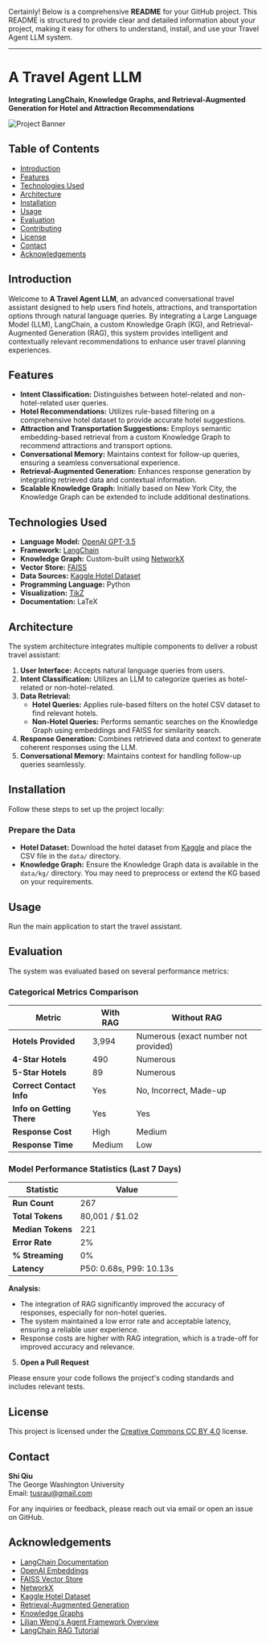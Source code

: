 Certainly! Below is a comprehensive **README** for your GitHub project. This README is structured to provide clear and detailed information about your project, making it easy for others to understand, install, and use your Travel Agent LLM system.

---

# A Travel Agent LLM

**Integrating LangChain, Knowledge Graphs, and Retrieval-Augmented Generation for Hotel and Attraction Recommendations**

![Project Banner](https://your-image-link.com/banner.png) <!-- Replace with an actual image link if available -->

## Table of Contents

- [Introduction](#introduction)
- [Features](#features)
- [Technologies Used](#technologies-used)
- [Architecture](#architecture)
- [Installation](#installation)
- [Usage](#usage)
- [Evaluation](#evaluation)
- [Contributing](#contributing)
- [License](#license)
- [Contact](#contact)
- [Acknowledgements](#acknowledgements)

## Introduction

Welcome to **A Travel Agent LLM**, an advanced conversational travel assistant designed to help users find hotels, attractions, and transportation options through natural language queries. By integrating a Large Language Model (LLM), LangChain, a custom Knowledge Graph (KG), and Retrieval-Augmented Generation (RAG), this system provides intelligent and contextually relevant recommendations to enhance user travel planning experiences.

## Features

- **Intent Classification:** Distinguishes between hotel-related and non-hotel-related user queries.
- **Hotel Recommendations:** Utilizes rule-based filtering on a comprehensive hotel dataset to provide accurate hotel suggestions.
- **Attraction and Transportation Suggestions:** Employs semantic embedding-based retrieval from a custom Knowledge Graph to recommend attractions and transport options.
- **Conversational Memory:** Maintains context for follow-up queries, ensuring a seamless conversational experience.
- **Retrieval-Augmented Generation:** Enhances response generation by integrating retrieved data and contextual information.
- **Scalable Knowledge Graph:** Initially based on New York City, the Knowledge Graph can be extended to include additional destinations.

## Technologies Used

- **Language Model:** [OpenAI GPT-3.5](https://openai.com/)
- **Framework:** [LangChain](https://python.langchain.com/)
- **Knowledge Graph:** Custom-built using [NetworkX](https://networkx.org/)
- **Vector Store:** [FAISS](https://faiss.ai/)
- **Data Sources:** [Kaggle Hotel Dataset](https://www.kaggle.com/datasets)
- **Programming Language:** Python
- **Visualization:** [TikZ](https://tikz.dev/)
- **Documentation:** LaTeX

## Architecture

The system architecture integrates multiple components to deliver a robust travel assistant:

1. **User Interface:** Accepts natural language queries from users.
2. **Intent Classification:** Utilizes an LLM to categorize queries as hotel-related or non-hotel-related.
3. **Data Retrieval:**
   - **Hotel Queries:** Applies rule-based filters on the hotel CSV dataset to find relevant hotels.
   - **Non-Hotel Queries:** Performs semantic searches on the Knowledge Graph using embeddings and FAISS for similarity search.
4. **Response Generation:** Combines retrieved data and context to generate coherent responses using the LLM.
5. **Conversational Memory:** Maintains context for handling follow-up queries seamlessly.


## Installation

Follow these steps to set up the project locally:


### Prepare the Data

- **Hotel Dataset:** Download the hotel dataset from [Kaggle](https://www.kaggle.com/datasets) and place the CSV file in the `data/` directory.
- **Knowledge Graph:** Ensure the Knowledge Graph data is available in the `data/kg/` directory. You may need to preprocess or extend the KG based on your requirements.

## Usage

Run the main application to start the travel assistant.


## Evaluation

The system was evaluated based on several performance metrics:

### Categorical Metrics Comparison

| **Metric**                 | **With RAG**                              | **Without RAG**                  |
|----------------------------|-------------------------------------------|----------------------------------|
| **Hotels Provided**        | 3,994                                     | Numerous (exact number not provided) |
| **4-Star Hotels**          | 490                                       | Numerous                          |
| **5-Star Hotels**          | 89                                        | Numerous                          |
| **Correct Contact Info**   | Yes                                       | No, Incorrect, Made-up            |
| **Info on Getting There**  | Yes                                       | Yes                               |
| **Response Cost**          | High                                      | Medium                            |
| **Response Time**          | Medium                                    | Low                               |

### Model Performance Statistics (Last 7 Days)

| **Statistic**     | **Value**             |
|-------------------|-----------------------|
| **Run Count**     | 267                   |
| **Total Tokens**  | 80,001 / \$1.02       |
| **Median Tokens** | 221                   |
| **Error Rate**    | 2%                    |
| **% Streaming**   | 0%                    |
| **Latency**       | P50: 0.68s, P99: 10.13s |

**Analysis:**

- The integration of RAG significantly improved the accuracy of responses, especially for non-hotel queries.
- The system maintained a low error rate and acceptable latency, ensuring a reliable user experience.
- Response costs are higher with RAG integration, which is a trade-off for improved accuracy and relevance.


5. **Open a Pull Request**

Please ensure your code follows the project's coding standards and includes relevant tests.

## License

This project is licensed under the [Creative Commons CC BY 4.0](https://creativecommons.org/licenses/by/4.0/) license.

## Contact

**Shi Qiu**  
The George Washington University  
Email: [tusrau@gmail.com](mailto:tusrau@gmail.com)

For any inquiries or feedback, please reach out via email or open an issue on GitHub.

## Acknowledgements

- [LangChain Documentation](https://python.langchain.com/)
- [OpenAI Embeddings](https://platform.openai.com/docs/guides/embeddings)
- [FAISS Vector Store](https://faiss.ai/)
- [NetworkX](https://networkx.org/)
- [Kaggle Hotel Dataset](https://www.kaggle.com/datasets)
- [Retrieval-Augmented Generation](https://arxiv.org/abs/2005.11401)
- [Knowledge Graphs](https://en.wikipedia.org/wiki/Knowledge_graph)
- [Lilian Weng's Agent Framework Overview](https://lilianweng.github.io/posts/2023-06-23-agent/)
- [LangChain RAG Tutorial](https://python.langchain.com/docs/tutorials/rag/)
